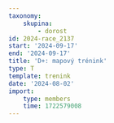 ```yaml
---
taxonomy:
    skupina:
        - dorost
id: 2024-race_2137
start: '2024-09-17'
end: '2024-09-17'
title: 'D+: mapový trénink'
type: T
template: trenink
date: '2024-08-02'
import:
    type: members
    time: 1722579008
---
```


